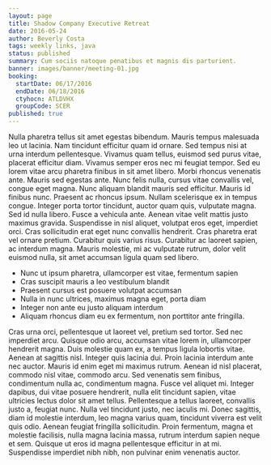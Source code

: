 ```yaml
---
layout: page
title: Shadow Company Executive Retreat
date: 2016-05-24
author: Beverly Costa
tags: weekly links, java
status: published
summary: Cum sociis natoque penatibus et magnis dis parturient.
banner: images/banner/meeting-01.jpg
booking:
  startDate: 06/17/2016
  endDate: 06/18/2016
  ctyhocn: ATLDVHX
  groupCode: SCER
published: true
---
```

Nulla pharetra tellus sit amet egestas bibendum. Mauris tempus malesuada leo ut lacinia. Nam tincidunt efficitur quam id ornare. Sed tempus nisi at urna interdum pellentesque. Vivamus quam tellus, euismod sed purus vitae, placerat efficitur diam. Vivamus semper eros nec mi feugiat tempor. Sed eu lorem vitae arcu pharetra finibus in sit amet libero. Morbi rhoncus venenatis ante. Mauris sed egestas ante. Nunc felis nulla, cursus vitae convallis vel, congue eget magna. Nunc aliquam blandit mauris sed efficitur.
Mauris id finibus nunc. Praesent ac rhoncus ipsum. Nullam scelerisque ex in tempus congue. Integer porta tortor tincidunt, auctor quam quis, vulputate magna. Sed id nulla libero. Fusce a vehicula ante. Aenean vitae velit mattis justo maximus gravida. Suspendisse in nisl aliquet, volutpat eros eget, imperdiet orci. Cras sollicitudin erat eget nunc convallis hendrerit. Cras pharetra erat vel ornare pretium. Curabitur quis varius risus. Curabitur ac laoreet sapien, ac interdum magna. Mauris molestie, mi ac vulputate rutrum, dolor velit euismod nulla, sit amet accumsan ligula quam sed libero.

* Nunc ut ipsum pharetra, ullamcorper est vitae, fermentum sapien
* Cras suscipit mauris a leo vestibulum blandit
* Praesent cursus est posuere volutpat accumsan
* Nulla in nunc ultrices, maximus magna eget, porta diam
* Integer non ante eu justo aliquam interdum
* Aliquam rhoncus diam eu ex fermentum, non porttitor ante fringilla.

Cras urna orci, pellentesque ut laoreet vel, pretium sed tortor. Sed nec imperdiet arcu. Quisque odio arcu, accumsan vitae lorem in, ullamcorper hendrerit magna. Duis molestie quam ex, a tempus ligula lobortis vitae. Aenean at sagittis nisl. Integer quis lacinia dui. Proin lacinia interdum ante nec auctor. Mauris id enim eget mi maximus rutrum. Aenean id nisl placerat, commodo nisl vitae, commodo arcu.
Sed venenatis sem finibus, condimentum nulla ac, condimentum magna. Fusce vel aliquet mi. Integer dapibus, dui vitae posuere hendrerit, nulla elit tincidunt sapien, vitae ultricies lectus dolor sit amet tellus. Pellentesque a tellus laoreet, convallis justo a, feugiat nunc. Nulla vel tincidunt justo, nec iaculis mi. Donec sagittis, diam id molestie interdum, leo magna varius quam, tincidunt viverra est velit quis odio. Aenean feugiat fringilla sollicitudin. Proin fermentum, magna et molestie facilisis, nulla magna lacinia massa, rutrum interdum sapien neque et sem. Quisque ut eros id magna pellentesque efficitur in at mi. Suspendisse imperdiet nibh nibh, non pulvinar enim venenatis auctor.
